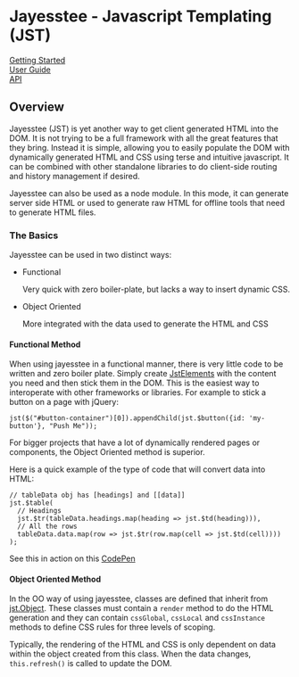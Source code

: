 # Jayesstee - Javascript Templating (JST)

[Getting Started](getting-started.md)  
[User Guide](documentation.md)  
[API](api.md)


## Overview

Jayesstee (JST) is yet another way to get client generated HTML into the DOM. It is
not trying to be a full framework with all the great features that they bring.
Instead it is simple, allowing you to easily populate the DOM with dynamically
generated HTML and CSS using terse and intuitive javascript. It can be combined
with other standalone libraries to do client-side routing and history management 
if desired. 

Jayesstee can also be used as a node module. In this mode, it can generate server side HTML
or used to generate raw HTML for offline tools that need to generate HTML files.


### The Basics

Jayesstee can be used in two distinct ways:

* Functional

  Very quick with zero boiler-plate, but lacks a way to insert dynamic CSS.

* Object Oriented

  More integrated with the data used to generate the HTML and CSS


#### Functional Method

When using jayesstee in a functional manner, there is very little code to
be written and zero boiler plate. Simply create [JstElements](types/jst-element.md)
with the content you need and then stick them in the DOM. This is the easiest way
to interoperate with other frameworks or libraries. For example to stick a button
on a page with jQuery:
    
    jst($("#button-container")[0]).appendChild(jst.$button({id: 'my-button'}, "Push Me"));
  
For bigger projects that have a lot of dynamically rendered pages or components, 
the Object Oriented method is superior. 


Here is a quick example of the type of code that will convert data into HTML:

    // tableData obj has [headings] and [[data]]
    jst.$table(
      // Headings
      jst.$tr(tableData.headings.map(heading => jst.$td(heading))),
      // All the rows
      tableData.data.map(row => jst.$tr(row.map(cell => jst.$td(cell))))
    );

See this in action on this [CodePen](https://codepen.io/efunneko/pen/oaaGzy)


#### Object Oriented Method

In the OO way of using jayesstee, classes are defined that inherit from [jst.Object](types/jst-object.md).
These classes must contain a `render` method to do the HTML generation and they
can contain `cssGlobal`, `cssLocal` and `cssInstance` methods to define CSS rules
for three levels of scoping.

Typically, the rendering of the HTML and CSS is only dependent on data within the
object created from this class. When the data changes, `this.refresh()` is called
to update the DOM. 
